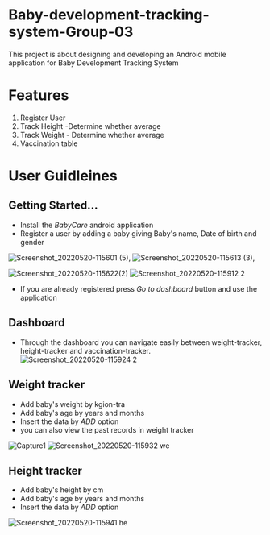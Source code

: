 # Baby-development-tracking-system-Group-03
This project is about designing and developing an Android mobile application for Baby Development Tracking System

# Features
1. Register User
2. Track Height -Determine whether average
3. Track Weight - Determine whether average
4. Vaccination table

# User Guidleines

## Getting Started...
* Install the _BabyCare_ android application
* Register a user by adding a baby giving Baby's name, Date of birth and gender


![Screenshot_20220520-115601 (5)](https://user-images.githubusercontent.com/100000096/169496383-76a3e132-f1fe-4cbc-9d8d-45a8ae316455.png),
![Screenshot_20220520-115613 (3)](https://user-images.githubusercontent.com/100000096/169497023-93f5e094-5359-4fcb-9aee-e14315974528.png),


![Screenshot_20220520-115622(2)](https://user-images.githubusercontent.com/100000096/169498046-98e6283a-c0a2-40ee-aa28-d3f11eddab86.png)
![Screenshot_20220520-115912 2](https://user-images.githubusercontent.com/100000096/169497776-23d86a58-b9dd-4911-8ba4-e4203346ee89.png)


* If you are already registered press _Go to dashboard_ button and use the application




## Dashboard
* Through the dashboard you can navigate easily between weight-tracker, height-tracker and vaccination-tracker.
![Screenshot_20220520-115924 2](https://user-images.githubusercontent.com/100000096/169498341-1febe869-72eb-4bfc-b27c-4a28983a8197.png)

## Weight tracker
* Add baby's weight by kgion-tra
* Add baby's age by years and months
* Insert the data by _ADD_ option
* you can also view the past records in weight tracker

![Capture1](https://user-images.githubusercontent.com/100000096/169501847-ea35b561-2e81-4b1f-b5e7-13a9586071d8.PNG)
![Screenshot_20220520-115932 we](https://user-images.githubusercontent.com/100000096/169499241-d0a28af2-cf15-4704-bf45-1964a98d4749.png)


## Height tracker
* Add baby's height by cm
* Add baby's age by years and months
* Insert the data by _ADD_ option

![Screenshot_20220520-115941 he](https://user-images.githubusercontent.com/100000096/169498674-a8905ad1-3a0f-4e4a-af98-46383ec07fbf.png)

